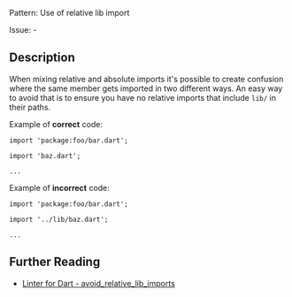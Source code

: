 Pattern: Use of relative lib import

Issue: -

## Description

When mixing relative and absolute imports it's possible to create confusion
where the same member gets imported in two different ways. An easy way to avoid
that is to ensure you have no relative imports that include `lib/` in their
paths.

Example of **correct** code:

```
import 'package:foo/bar.dart';

import 'baz.dart';

...
```

Example of **incorrect** code:

```
import 'package:foo/bar.dart';

import '../lib/baz.dart';

...
```

## Further Reading

* [Linter for Dart - avoid_relative_lib_imports](https://dart-lang.github.io/linter/lints/avoid_relative_lib_imports.html)